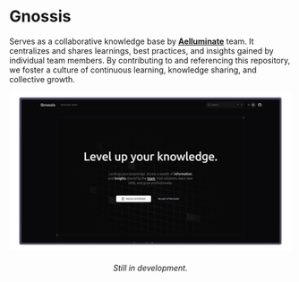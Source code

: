 # Gnossis

Serves as a collaborative knowledge base by **[Aelluminate](https://github.com/aelluminate)** team. It centralizes and shares learnings, best practices, and insights gained by individual team members. By contributing to and referencing this repository, we foster a culture of continuous learning, knowledge sharing, and collective growth.


![preview](docs/img/preview.png)


<div align="center">

###### Still in development.

</div>